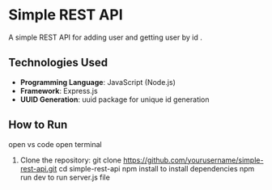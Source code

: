 # Simple REST API

A simple REST API for adding user and getting user by id .

## Technologies Used
- **Programming Language**: JavaScript (Node.js)
- **Framework**: Express.js
- **UUID Generation**: uuid package for unique id generation

## How to Run
   open vs code
   open terminal
1. Clone the repository:
   git clone https://github.com/yourusername/simple-rest-api.git
   cd simple-rest-api
   npm install to install dependencies 
   npm run dev to run server.js file